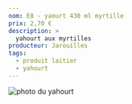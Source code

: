 ```yaml
---
nom: E8 - yaourt 430 ml myrtille
prix: 2,70 €
description: >
  yahourt aux myrtilles
producteur: Jarouilles
tags: 
  - produit laitier
  - yahourt
---
```


![photo du yahourt](./media/yahourt.jpg)
